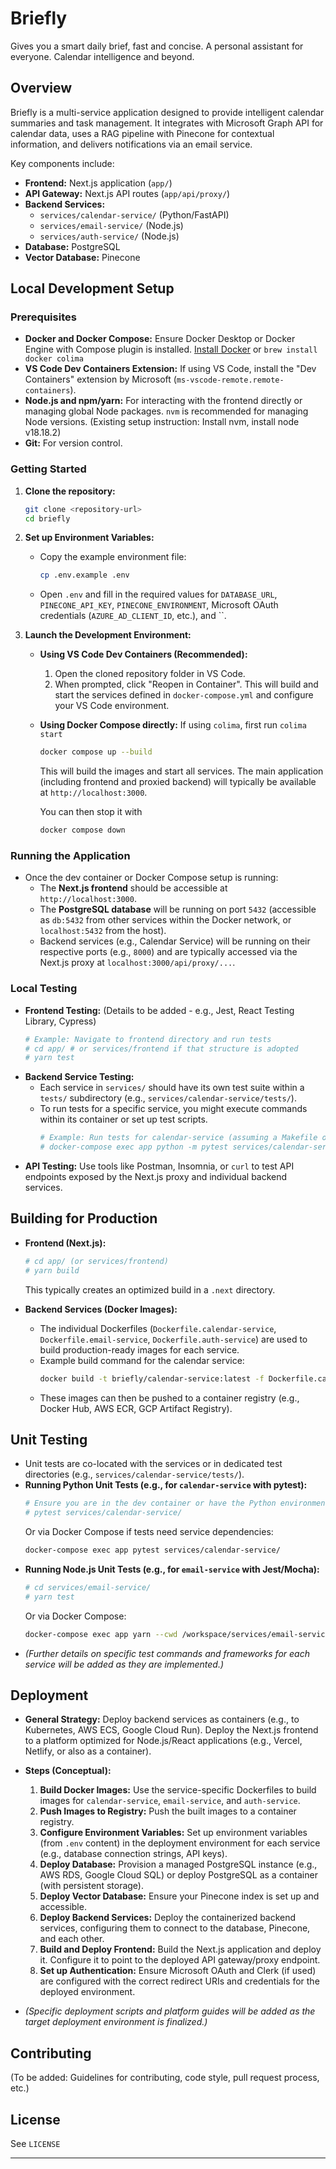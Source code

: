 # Briefly

Gives you a smart daily brief, fast and concise. A personal assistant for everyone. Calendar intelligence and beyond.

## Overview

Briefly is a multi-service application designed to provide intelligent calendar summaries and task management. It integrates with Microsoft Graph API for calendar data, uses a RAG pipeline with Pinecone for contextual information, and delivers notifications via an email service.

Key components include:
- **Frontend:** Next.js application (`app/`)
- **API Gateway:** Next.js API routes (`app/api/proxy/`)
- **Backend Services:**
    - `services/calendar-service/` (Python/FastAPI)
    - `services/email-service/` (Node.js)
    - `services/auth-service/` (Node.js)
- **Database:** PostgreSQL
- **Vector Database:** Pinecone

## Local Development Setup

### Prerequisites

- **Docker and Docker Compose:** Ensure Docker Desktop or Docker Engine with Compose plugin is installed. [Install Docker](https://docs.docker.com/get-docker/) or `brew install docker colima`
- **VS Code Dev Containers Extension:** If using VS Code, install the "Dev Containers" extension by Microsoft (`ms-vscode-remote.remote-containers`).
- **Node.js and npm/yarn:** For interacting with the frontend directly or managing global Node packages. `nvm` is recommended for managing Node versions. (Existing setup instruction: Install nvm, install node v18.18.2)
- **Git:** For version control.

### Getting Started

1.  **Clone the repository:**
    ```bash
    git clone <repository-url>
    cd briefly
    ```

2.  **Set up Environment Variables:**
    -   Copy the example environment file:
        ```bash
        cp .env.example .env
        ```
    -   Open `.env` and fill in the required values for `DATABASE_URL`, `PINECONE_API_KEY`, `PINECONE_ENVIRONMENT`, Microsoft OAuth credentials (`AZURE_AD_CLIENT_ID`, etc.), and ``.

3.  **Launch the Development Environment:**

    *   **Using VS Code Dev Containers (Recommended):**
        1.  Open the cloned repository folder in VS Code.
        2.  When prompted, click "Reopen in Container". This will build and start the services defined in `docker-compose.yml` and configure your VS Code environment.
    *   **Using Docker Compose directly:**
        If using `colima`, first run `colima start`
        ```bash
        docker compose up --build
        ```
        This will build the images and start all services. The main application (including frontend and proxied backend) will typically be available at `http://localhost:3000`.

        You can then stop it with
        ```bash
        docker compose down
        ```

### Running the Application

-   Once the dev container or Docker Compose setup is running:
    -   The **Next.js frontend** should be accessible at `http://localhost:3000`.
    -   The **PostgreSQL database** will be running on port `5432` (accessible as `db:5432` from other services within the Docker network, or `localhost:5432` from the host).
    -   Backend services (e.g., Calendar Service) will be running on their respective ports (e.g., `8000`) and are typically accessed via the Next.js proxy at `localhost:3000/api/proxy/...`.

### Local Testing

-   **Frontend Testing:** (Details to be added - e.g., Jest, React Testing Library, Cypress)
    ```bash
    # Example: Navigate to frontend directory and run tests
    # cd app/ # or services/frontend if that structure is adopted
    # yarn test
    ```
-   **Backend Service Testing:**
    -   Each service in `services/` should have its own test suite within a `tests/` subdirectory (e.g., `services/calendar-service/tests/`).
    -   To run tests for a specific service, you might execute commands within its container or set up test scripts.
        ```bash
        # Example: Run tests for calendar-service (assuming a Makefile or test runner)
        # docker-compose exec app python -m pytest services/calendar-service/tests
        ```
-   **API Testing:** Use tools like Postman, Insomnia, or `curl` to test API endpoints exposed by the Next.js proxy and individual backend services.

## Building for Production

-   **Frontend (Next.js):**
    ```bash
    # cd app/ (or services/frontend)
    # yarn build
    ```
    This typically creates an optimized build in a `.next` directory.

-   **Backend Services (Docker Images):**
    -   The individual Dockerfiles (`Dockerfile.calendar-service`, `Dockerfile.email-service`, `Dockerfile.auth-service`) are used to build production-ready images for each service.
    -   Example build command for the calendar service:
        ```bash
        docker build -t briefly/calendar-service:latest -f Dockerfile.calendar-service .
        ```
    -   These images can then be pushed to a container registry (e.g., Docker Hub, AWS ECR, GCP Artifact Registry).

## Unit Testing

-   Unit tests are co-located with the services or in dedicated test directories (e.g., `services/calendar-service/tests/`).
-   **Running Python Unit Tests (e.g., for `calendar-service` with pytest):**
    ```bash
    # Ensure you are in the dev container or have the Python environment activated
    # pytest services/calendar-service/
    ```
    Or via Docker Compose if tests need service dependencies:
    ```bash
    docker-compose exec app pytest services/calendar-service/
    ```
-   **Running Node.js Unit Tests (e.g., for `email-service` with Jest/Mocha):**
    ```bash
    # cd services/email-service/
    # yarn test 
    ```
    Or via Docker Compose:
    ```bash
    docker-compose exec app yarn --cwd /workspace/services/email-service test
    ```
-   *(Further details on specific test commands and frameworks for each service will be added as they are implemented.)*

## Deployment

-   **General Strategy:** Deploy backend services as containers (e.g., to Kubernetes, AWS ECS, Google Cloud Run). Deploy the Next.js frontend to a platform optimized for Node.js/React applications (e.g., Vercel, Netlify, or also as a container).

-   **Steps (Conceptual):**
    1.  **Build Docker Images:** Use the service-specific Dockerfiles to build images for `calendar-service`, `email-service`, and `auth-service`.
    2.  **Push Images to Registry:** Push the built images to a container registry.
    3.  **Configure Environment Variables:** Set up environment variables (from `.env` content) in the deployment environment for each service (e.g., database connection strings, API keys).
    4.  **Deploy Database:** Provision a managed PostgreSQL instance (e.g., AWS RDS, Google Cloud SQL) or deploy PostgreSQL as a container (with persistent storage).
    5.  **Deploy Vector Database:** Ensure your Pinecone index is set up and accessible.
    6.  **Deploy Backend Services:** Deploy the containerized backend services, configuring them to connect to the database, Pinecone, and each other.
    7.  **Build and Deploy Frontend:** Build the Next.js application and deploy it. Configure it to point to the deployed API gateway/proxy endpoint.
    8.  **Set up Authentication:** Ensure Microsoft OAuth and Clerk (if used) are configured with the correct redirect URIs and credentials for the deployed environment.

-   *(Specific deployment scripts and platform guides will be added as the target deployment environment is finalized.)*

## Contributing

(To be added: Guidelines for contributing, code style, pull request process, etc.)

## License

See `LICENSE`

---